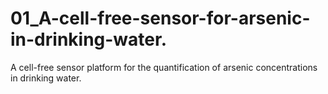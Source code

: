 # 01_A-cell-free-sensor-for-arsenic-in-drinking-water.
A cell-free sensor platform for the quantification of arsenic concentrations in drinking water.
